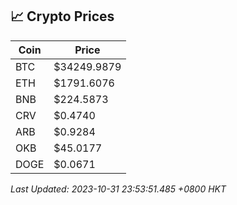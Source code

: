 ## 📈 Crypto Prices

| Coin | Price |
| ---- | ----- |
| BTC | $34249.9879 |
| ETH | $1791.6076 |
| BNB | $224.5873 |
| CRV | $0.4740 |
| ARB | $0.9284 |
| OKB | $45.0177 |
| DOGE | $0.0671 |

_Last Updated: 2023-10-31 23:53:51.485 +0800 HKT_